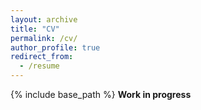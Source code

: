 ```yaml
---
layout: archive
title: "CV"
permalink: /cv/
author_profile: true
redirect_from:
  - /resume
---
```


{% include base_path %}
**Work in progress**

<!--
**Links**

For a (hopefully) up-to-date CV, please see here: [Full CV](https://docs.google.com/document/d/113rhVV6A4y7ox7r--CR_EeLmeXzqWglQHD9-91S5a2k/edit?usp=sharing)

**The remainder of this page will be a summary that I will do my best to keep updated (currently still a WIP)**

Education
------
* BA in Natural Sciences, University of Cambridge, 2018-2021
* MSc in Science And Technology In Society, University of Edinburgh, 2021-2022 (ongoing)

Research experience
------
* Summer 2021: Research Fellow, Cambridge Existential Risks Initiative (ongoing)
  * 8 weeks of full-time work researching genomic surveillance for pandemic preparedness.

* Spring 2021: Volunteer Research Assistant, DrugScience
  * 4 weeks of part-time work investigating the rescheduling of psilocybin to treat end-of-life depression.
--->

<!--
Work experience
======
* Summer 2015: Research Assistant
  * Github University
  * Duties included: Tagging issues
  * Supervisor: Professor Git

* Fall 2015: Research Assistant
  * Github University
  * Duties included: Merging pull requests
  * Supervisor: Professor Hub
  
Skills
======
* Skill 1
* Skill 2
  * Sub-skill 2.1
  * Sub-skill 2.2
  * Sub-skill 2.3
* Skill 3

Publications
======
  <ul>{% for post in site.publications %}
    {% include archive-single-cv.html %}
  {% endfor %}</ul>
  
Talks
======
  <ul>{% for post in site.talks %}
    {% include archive-single-talk-cv.html %}
  {% endfor %}</ul>
  
Teaching
======
  <ul>{% for post in site.teaching %}
    {% include archive-single-cv.html %}
  {% endfor %}</ul>
  
Service and leadership
======
* Currently signed in to 43 different slack teams

--->
